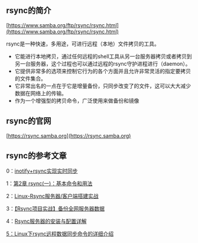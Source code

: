## rsync的简介

[https://www.samba.org/ftp/rsync/rsync.html](https://www.samba.org/ftp/rsync/rsync.html)

rsync是一种快速，多用途，可进行远程（本地）文件拷贝的工具。

* 它能进行本地拷贝，通过任何远程的shell工具从另一台服务器拷贝或者拷贝到另一台服务器，这个过程也可以通过远程的rsync守护进程进行（daemon）。
* 它提供非常多的选项来控制它行为的各个方面并且允许非常灵活的指定要拷贝的文件集合。
* 它非常出名的一点在于它是增量备份，只同步改变了的文件，这可以大大减少数据在网络上的传输。
* 作为一个增强型的拷贝命令，广泛使用来做备份和镜像

## rsync的官网

[https://rsync.samba.org](https://rsync.samba.org)

## rsync的参考文章

0：[inotify+rsync实现实时同步](http://www.cnblogs.com/clsn/p/8022625.html)

1：[第2章 rsync\(一\)：基本命令和用法](http://www.cnblogs.com/f-ck-need-u/p/7220009.html)

2：[Linux-Rsync服务器/客户端搭建实战](http://www.cnblogs.com/JohnABC/p/6203524.html)

3：[【Rsync项目实战】备份全网服务器数据](https://www.cnblogs.com/chensiqiqi/p/6531003.html)

4：[Rsync服务器的安装与配置详解](https://www.linuxidc.com/Linux/2017-01/139888.htm)

[5：Linux下rsync远程数据同步命令的详细介绍](http://www.jb51.net/article/106241.htm)

